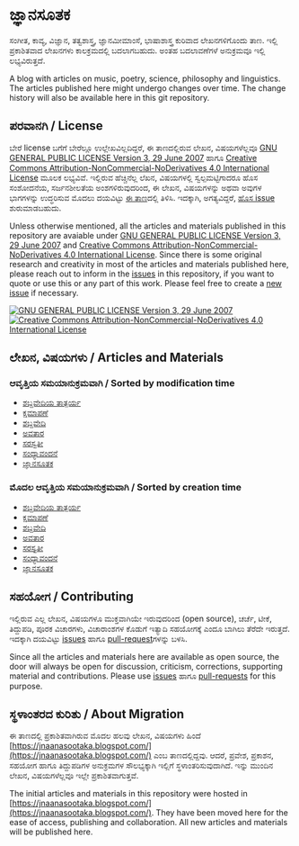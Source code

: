 # ಜ್ಞಾನಸೂತಕ

ಸಂಗೀತ, ಕಾವ್ಯ, ವಿಜ್ಞಾನ, ತತ್ವಶಾಸ್ತ್ರ, ಜ್ಞಾನಮೀಮಾಂಸೆ, ಭಾಷಾಶಾಸ್ತ್ರ ಕುರಿವಾದ ಲೇಖನಗಳಿಗೊಂದು ತಾಣ.
ಇಲ್ಲಿ ಪ್ರಕಾಶಿತವಾದ ಲೇಖನಗಳು ಕಾಲಕ್ರಮದಲ್ಲಿ ಬದಲಾಗಬಹುದು. ಅಂತಹ ಬದಲಾವಣೆಗಳೆ ಅನುಕ್ರಮವೂ ಇಲ್ಲಿ ಲಭ್ಯವಿರುತ್ತದೆ.

A blog with articles on music, poetry, science, philosophy and linguistics.
The articles published here might undergo changes over time. The change history will also be available here in this git repository.

## ಪರವಾನಗಿ / License

ಬೇರೆ license ಬಗೆಗೆ ಬೇರೆಲ್ಲೂ ಉಲ್ಲೇಖವಿಲ್ಲದಿದ್ದರೆ, ಈ ತಾಣದಲ್ಲಿರುವ ಲೇಖನ, ವಿಷಯಗಳೆಲ್ಲವೂ [GNU GENERAL PUBLIC LICENSE Version 3, 29 June 2007](LICENSE) ಹಾಗೂ [Creative Commons Attribution-NonCommercial-NoDerivatives 4.0 International License](http://creativecommons.org/licenses/by-nc-nd/4.0/) ಮೂಲಕ ಲಭ್ಯವಿವೆ.
ಇಲ್ಲಿರುವ ಹೆಚ್ಚಿನೆಲ್ಲ ಲೆಖನ, ವಿಷಯಗಳಲ್ಲಿ ಸ್ವಲ್ಪಮಟ್ಟಿಗಾದರೂ ಹೊಸ ಸಂಶೋದನೆಯ, ಸರ್ಜನಶೀಲತೆಯ ಅಂಶಗಳಿರುವುದರಿಂದ, ಈ ಲೇಖನ, ವಿಷಯಗಳನ್ನು ಅಥವಾ ಅವುಗಳ ಭಾಗಗಳನ್ನು ಉದ್ಧರಿಸುವ ಮೊದಲು ದಯವಿಟ್ಟು [ಈ ತಾಣ](../../issues)ದಲ್ಲಿ ತಿಳಿಸಿ. ಇದಕ್ಕಾಗಿ, ಅಗತ್ಯವಿದ್ದರೆ, [ಹೊಸ issue](../../issues/new) ಶುರುಮಾಡಬಹುದು.

Unless otherwise mentioned, all the articles and materials published in this repository are avaiable under [GNU GENERAL PUBLIC LICENSE Version 3, 29 June 2007](LICENSE) and [Creative Commons Attribution-NonCommercial-NoDerivatives 4.0 International License](http://creativecommons.org/licenses/by-nc-nd/4.0/).
Since there is some original research and creativity in most of the articles and materials published here, please reach out to inform in the [issues](../../issues) in this repository, if you want to quote or use this or any part of this work.
Please feel free to create a [new issue](../../issues/new) if necessary.

[![GNU GENERAL PUBLIC LICENSE Version 3, 29 June 2007](https://www.gnu.org/graphics/gplv3-127x51.png)](https://www.gnu.org/licenses/gpl-3.0.en.html) [![Creative Commons Attribution-NonCommercial-NoDerivatives 4.0 International License](https://i.creativecommons.org/l/by-nc-nd/4.0/88x31.png)](http://creativecommons.org/licenses/by-nc-nd/4.0/)

## ಲೇಖನ, ವಿಷಯಗಳು / Articles and Materials

### ಆವೃತ್ತಿಯ ಸಮಯಾನುಕ್ರಮವಾಗಿ / Sorted by modification time

- [ಶಬ್ದವೇದಿಯ ತಾತ್ಪರ್ಯ](content/ಶಬ್ದವೇದಿಯ%20ತಾತ್ಪರ್ಯ.md)
- [ಕ್ಷಮಾಪಣೆ](content/ಕ್ಷಮಾಪಣೆ.md)
- [ಶಬ್ದವೇದಿ](content/ಶಬ್ದವೇದಿ.md)
- [ಅವತಾರ](content/ಅವತಾರ.md)
- [ಸರಸ್ವತೀ](content/ಸರಸ್ವತೀ.md)
- [ಸಂಧ್ಯಾವಂದನೆ](content/ಸಂಧ್ಯಾವಂದನೆ.md)
- [ಜ್ಞಾನಸೂತಕ](content/ಜ್ಞಾನಸೂತಕ.md)

### ಮೊದಲ ಆವೃತ್ತಿಯ ಸಮಯಾನುಕ್ರಮವಾಗಿ / Sorted by creation time

- [ಶಬ್ದವೇದಿಯ ತಾತ್ಪರ್ಯ](content/ಶಬ್ದವೇದಿಯ%20ತಾತ್ಪರ್ಯ.md)
- [ಕ್ಷಮಾಪಣೆ](content/ಕ್ಷಮಾಪಣೆ.md)
- [ಶಬ್ದವೇದಿ](content/ಶಬ್ದವೇದಿ.md)
- [ಅವತಾರ](content/ಅವತಾರ.md)
- [ಸರಸ್ವತೀ](content/ಸರಸ್ವತೀ.md)
- [ಸಂಧ್ಯಾವಂದನೆ](content/ಸಂಧ್ಯಾವಂದನೆ.md)
- [ಜ್ಞಾನಸೂತಕ](content/ಜ್ಞಾನಸೂತಕ.md)

## ಸಹಯೋಗ / Contributing

ಇಲ್ಲಿರುವ ಎಲ್ಲ ಲೇಖನ, ವಿಷಯಗಳೂ ಮುಕ್ತವಾಗಿಯೇ ಇರುವುದರಿಂದ (open source), ಚರ್ಚೆ, ಟೀಕೆ, ತಿದ್ದುಪಡಿ, ಪೂರಕ ವಿಚಾರಗಳು, ವಿಚಾರಾಂಶಗಳ ಕೊಡುಗೆ ಇತ್ಯಾದಿ ಸಹಯೋಗಕ್ಕೆ ಎಂದೂ ಬಾಗಿಲು ತೆರೆದೇ ಇರುತ್ತದೆ.
ಇದಕ್ಕಾಗಿ ದಯವಿಟ್ಟು [issues](../../issues) ಹಾಗೂ [pull-request](../../pulls)ಗಳನ್ನು ಬಳಸಿ.

Since all the articles and materials here are available as open source, the door will always be open for discussion, criticism, corrections, supporting material and contributions.
Please use [issues](../../issues) ಹಾಗೂ [pull-requests](../../pulls) for this purpose.

## ಸ್ಥಳಾಂತರದ ಕುರಿತು / About Migration

ಈ ತಾಣದಲ್ಲಿ ಪ್ರಕಾಶಿತವಾಗಿರುವ ಮೊದಲ ಹಲವು ಲೇಖನ, ವಿಷಯಗಳು ಹಿಂದೆ [https://jnaanasootaka.blogspot.com/](https://jnaanasootaka.blogspot.com/) ಎಂಬ ತಾಣದಲ್ಲಿದ್ದವು.
ಆದರೆ, ಪ್ರವೇಶ, ಪ್ರಕಾಶನ, ಸಹಯೋಗ ಹಾಗೂ ತಿದ್ದುಪಡಿಗಳ ಅನುಕ್ರಮಗಳ ಸೌಲಭ್ಯಕ್ಕಾಗಿ ಇಲ್ಲಿಗೆ ಸ್ಥಳಾಂತರಿಸುವುದಾಗಿದೆ. ಇನ್ನು ಮುಂದಿನ ಲೇಖನ, ವಿಷಯಗಳೆಲ್ಲವೂ ಇಲ್ಲೇ ಪ್ರಕಾಶಿತವಾಗುತ್ತವೆ.

The initial articles and materials in this repository were hosted in [https://jnaanasootaka.blogspot.com/](https://jnaanasootaka.blogspot.com/).
They have been moved here for the ease of access, publishing and collaboration.
All new articles and materials will be published here.
